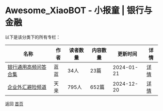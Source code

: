# Awesome_XiaoBOT - 小报童 | 银行与金融

以下是该分类下的所有专栏：

| 名称 | 作者 | 读者数量 | 内容数量 | 更新时间 | 详情 |
|------|------|----------|----------|----------|------|
| [银行通用高频问答合集](https://xiaobot.net/p/5206666?refer=0b133df9-27dc-423b-8101-639049001c13) | 蓝蓝 | 34人 | 23篇 |  2024-01-21 | [详情](../data/5206666.md) |
| [企业外汇避险频道](https://xiaobot.net/p/28256?refer=0b133df9-27dc-423b-8101-639049001c13) | 天来 | 795人 | 652篇 |  2024-12-20 | [详情](../data/28256.md) |


返回 [首页](../README.md)

